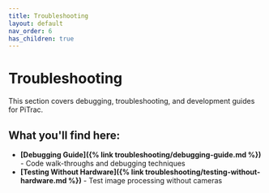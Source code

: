 ```yaml
---
title: Troubleshooting
layout: default
nav_order: 6
has_children: true
---
```


# Troubleshooting

This section covers debugging, troubleshooting, and development guides for PiTrac.

## What you'll find here:

- **[Debugging Guide]({% link troubleshooting/debugging-guide.md %})** - Code walk-throughs and debugging techniques
- **[Testing Without Hardware]({% link troubleshooting/testing-without-hardware.md %})** - Test image processing without cameras


